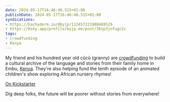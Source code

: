 ```yaml
---
date: 2024-05-17T16:46:40.515+01:00
publishDate: 2024-05-17T16:46:40.515+01:00
syndications:
- https://hachyderm.io/@byjp/112457221988469529
- https://bsky.app/profile/byjp.me/post/3ksp3jnfugc2c
tags:
- crowdfunding
- Kenya
---
```

My friend and his hundred year old cũcũ (granny) are [crowdfunding](/tags/crowdfunding) to build a cultural archive of the language and stories from their family home in Embu, [Kenya](/tags/kenya). They're also helping fund the tenth episode of an animated children's show exploring African nursery rhymes!

[On Kickstarter](https://www.kickstarter.com/projects/njeru/uli-and-tatas-african-nursery-rhymes-embu-special)

Dig deep folks, the future will be poorer without stories from everywhere!

